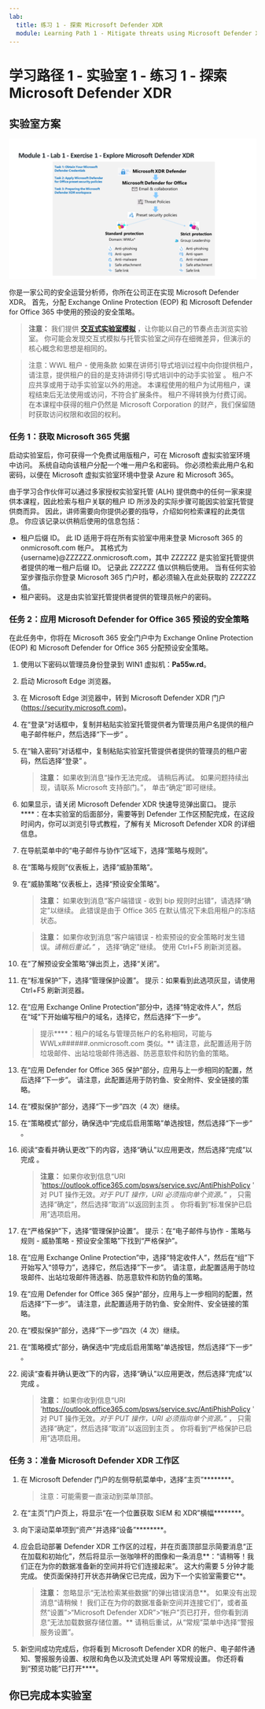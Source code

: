 ```yaml
---
lab:
  title: 练习 1 - 探索 Microsoft Defender XDR
  module: Learning Path 1 - Mitigate threats using Microsoft Defender XDR
---
```


# 学习路径 1 - 实验室 1 - 练习 1 - 探索 Microsoft Defender XDR

## 实验室方案

![M365 Defender](../Media/SC-200-Lab_M1_L1_Ex1.png)

你是一家公司的安全运营分析师，你所在公司正在实现 Microsoft Defender XDR。 首先，分配 Exchange Online Protection (EOP) 和 Microsoft Defender for Office 365 中使用的预设的安全策略。

>**注意：** 我们提供 **[交互式实验室模拟](https://mslabs.cloudguides.com/guides/SC-200%20Lab%20Simulation%20-%20Explore%20Microsoft%20365%20Defender)** ，让你能以自己的节奏点击浏览实验室。 你可能会发现交互式模拟与托管实验室之间存在细微差异，但演示的核心概念和思想是相同的。

>注意：WWL 租户 - 使用条款 如果在讲师引导式培训过程中向你提供租户，请注意，提供租户的目的是支持讲师引导式培训中的动手实验室 。 租户不应共享或用于动手实验室以外的用途。 本课程使用的租户为试用租户，课程结束后无法使用或访问，不符合扩展条件。 租户不得转换为付费订阅。 在本课程中获得的租户仍然是 Microsoft Corporation 的财产，我们保留随时获取访问权限和收回的权利。 


### 任务 1：获取 Microsoft 365 凭据

启动实验室后，你可获得一个免费试用版租户，可在 Microsoft 虚拟实验室环境中访问。 系统自动向该租户分配一个唯一用户名和密码。 你必须检索此用户名和密码，以便在 Microsoft 虚拟实验室环境中登录 Azure 和 Microsoft 365。 

由于学习合作伙伴可以通过多家授权实验室托管 (ALH) 提供商中的任何一家来提供本课程，因此检索与租户关联的租户 ID 所涉及的实际步骤可能因实验室托管提供商而异。 因此，讲师需要向你提供必要的指导，介绍如何检索课程的此类信息。 你应该记录以供稍后使用的信息包括：

- 租户后缀 ID。 此 ID 适用于将在所有实验室中用来登录 Microsoft 365 的 onmicrosoft.com 帐户。 其格式为 {username}@ZZZZZZ.onmicrosoft.com，其中 ZZZZZZ 是实验室托管提供者提供的唯一租户后缀 ID。 记录此 ZZZZZZ 值以供稍后使用。 当有任何实验室步骤指示你登录 Microsoft 365 门户时，都必须输入在此处获取的 ZZZZZZ 值。
- 租户密码。 这是由实验室托管提供者提供的管理员帐户的密码。

### 任务 2：应用 Microsoft Defender for Office 365 预设的安全策略

在此任务中，你将在 Microsoft 365 安全门户中为 Exchange Online Protection (EOP) 和 Microsoft Defender for Office 365 分配预设安全策略。

1. 使用以下密码以管理员身份登录到 WIN1 虚拟机：**Pa55w.rd**。  

1. 启动 Microsoft Edge 浏览器。

1. 在 Microsoft Edge 浏览器中，转到 Microsoft Defender XDR 门户 (https://security.microsoft.com)。

1. 在“登录”对话框中，复制并粘贴实验室托管提供者为管理员用户名提供的租户电子邮件帐户，然后选择“下一步” 。

1. 在“输入密码”对话框中，复制粘贴实验室托管提供者提供的管理员的租户密码，然后选择“登录” 。

    >**注意：** 如果收到消息“操作无法完成。 请稍后再试。 如果问题持续出现，请联系 Microsoft 支持部门。”， 单击“确定”即可继续。  

1. 如果显示，请关闭 Microsoft Defender XDR 快速导览弹出窗口。 提示****：在本实验室的后面部分，需要等到 Defender 工作区预配完成，在这段时间内，你可以浏览引导式教程，了解有关 Microsoft Defender XDR 的详细信息。

1. 在导航菜单中的“电子邮件与协作”区域下，选择“策略与规则”。

1. 在“策略与规则”仪表板上，选择“威胁策略”。

1. 在“威胁策略”仪表板上，选择“预设安全策略”。

    >**注意：** 如果收到消息“客户端错误 - 收到 bip 规则时出错”，请选择“确定”以继续。 此错误是由于 Office 365 在默认情况下未启用租户的冻结状态。

    >**注意：** 如果你收到消息“客户端错误 - 检索预设的安全策略时发生错误。*请稍后重试。”* ， 选择“确定”继续。 使用 Ctrl+F5 刷新浏览器。

1. 在“了解预设安全策略”弹出页上，选择“关闭”。

1. 在“标准保护”下，选择“管理保护设置”。 提示：如果看到此选项灰显，请使用 Ctrl+F5 刷新浏览器。

1. 在“应用 Exchange Online Protection”部分中，选择“特定收件人”，然后在“域”下开始编写租户的域名，选择它，然后选择“下一步”。

    >提示****：租户的域名与管理员帐户的名称相同，可能与 WWLx######.onmicrosoft.com 类似。** 请注意，此配置适用于防垃圾邮件、出站垃圾邮件筛选器、防恶意软件和防钓鱼的策略。

1. 在“应用 Defender for Office 365 保护”部分，应用与上一步相同的配置，然后选择“下一步”。 请注意，此配置适用于防钓鱼、安全附件、安全链接的策略。

1. 在“模拟保护”部分，选择“下一步”四次（4 次）继续。

1. 在“策略模式”部分，确保选中“完成后启用策略”单选按钮，然后选择“下一步” 。

1. 阅读“查看并确认更改”下的内容，选择“确认”以应用更改，然后选择“完成”以完成 。

    >**注意：** 如果你收到信息“URI 'https://outlook.office365.com/psws/service.svc/AntiPhishPolicy ' 对 PUT 操作无效。*对于 PUT 操作，URI 必须指向单个资源。”* ， 只需选择“确定”，然后选择“取消”以返回到主页 。 你将看到“标准保护已启用”选项启用。

1. 在“严格保护”下，选择“管理保护设置”。 提示：在“电子邮件与协作 - 策略与规则 - 威胁策略 - 预设安全策略”下找到“严格保护”。

1. 在“应用 Exchange Online Protection”中，选择“特定收件人”，然后在“组”下开始写入“领导力”，选择它，然后选择”下一步”。 请注意，此配置适用于防垃圾邮件、出站垃圾邮件筛选器、防恶意软件和防钓鱼的策略。

1. 在“应用 Defender for Office 365 保护”部分，应用与上一步相同的配置，然后选择“下一步”。 请注意，此配置适用于防钓鱼、安全附件、安全链接的策略。

1. 在“模拟保护”部分，选择“下一步”四次（4 次）继续。

1. 在“策略模式”部分，确保选中“完成后启用策略”单选按钮，然后选择“下一步” 。

1. 阅读“查看并确认更改”下的内容，选择“确认”以应用更改，然后选择“完成”以完成 。

    >**注意：** 如果你收到信息“URI 'https://outlook.office365.com/psws/service.svc/AntiPhishPolicy ' 对 PUT 操作无效。*对于 PUT 操作，URI 必须指向单个资源。”* ， 只需选择“确定”，然后选择“取消”以返回到主页 。 你将看到“严格保护已启用”选项启用。

### 任务 3：准备 Microsoft Defender XDR 工作区

1. 在 Microsoft Defender 门户的左侧导航菜单中，选择“主页”********。

    >注意：可能需要一直滚动到菜单顶部。

1. 在“主页”门户页上，将显示“在一个位置获取 SIEM 和 XDR”横幅********。

1. 向下滚动菜单项到“资产”并选择“设备”********。

1. 应会启动部署 Defender XDR 工作区的过程，并在页面顶部显示简要消息“正在加载和初始化”，然后将显示一张咖啡杯的图像和一条消息**：“请稍等！我们正在为你的数据准备新的空间并将它们连接起来”。 这大约需要 5 分钟才能完成。 使页面保持打开状态并确保它已完成，因为下一个实验室需要它**。

    >**注意：** 忽略显示“无法检索某些数据”的弹出错误消息**。 如果没有出现消息“请稍候！ 我们正在为你的数据准备新空间并连接它们”，或者虽然“设置”>“Microsoft Defender XDR”>“帐户”页已打开，但你看到消息“无法加载数据存储位置。** 请稍后重试，从“常规”菜单中选择“警报服务设置”。

1. 新空间成功完成后，你将看到 Microsoft Defender XDR 的帐户、电子邮件通知、警报服务设置、权限和角色以及流式处理 API 等常规设置。 你还将看到“预览功能”已打开****。

## 你已完成本实验室
